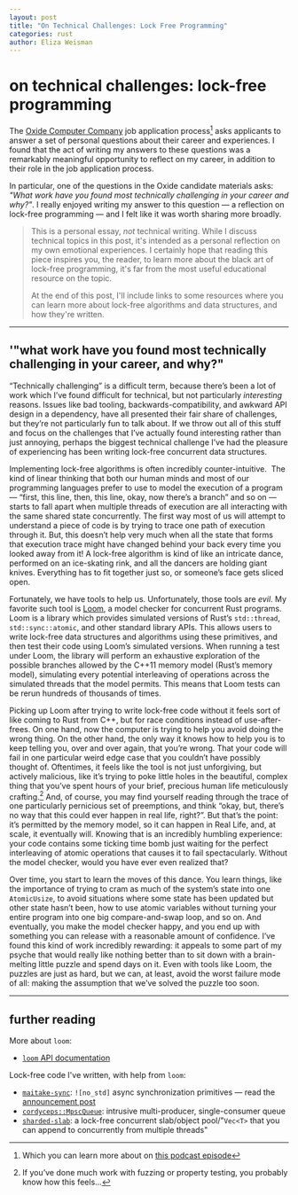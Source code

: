 ```yaml
---
layout: post
title: "On Technical Challenges: Lock Free Programming"
categories: rust
author: Eliza Weisman
---
```


# on technical challenges: lock-free programming

The [Oxide Computer Company](https://oxide.computer/) job application
process[^1] asks applicants to answer a set of personal questions about their
career and experiences. I found that the act of writing my answers to these
questions was a remarkably meaningful opportunity to reflect on my career, in
addition to their role in the job application process.

In particular, one of the questions in the Oxide candidate materials asks:
_"What work have you found most technically challenging in your career and
why?"_. I really enjoyed writing my answer to this question — a reflection on
lock-free programming — and I felt like it was worth sharing more broadly.

>
> This is a personal essay, _not_ technical writing. While I discuss technical
> topics in this post, it's intended as a personal reflection on my own
> emotional experiences. I certainly hope that reading this piece inspires you,
> the reader, to learn more about the black art of lock-free programming, it's
> far from the most useful educational resource on the topic.
>
> At the end of this post, I'll include links to some resources where you can
> learn more about lock-free algorithms and data structures, and how they're
> written. 

***

## '"what work have you found most technically challenging in your career, and why?"

“Technically challenging” is a difficult term, because there’s been a lot of
work which I’ve found difficult for technical, but not particularly
_interesting_ reasons. Issues like bad tooling, backwards-compatibility, and
awkward API design in a dependency, have all presented their fair share of
challenges, but they’re not particularly fun to talk about. If we throw out all
of this stuff and focus on the challenges that I’ve actually found interesting
rather than just annoying, perhaps the biggest technical challenge I’ve had the
pleasure of experiencing has been writing lock-free concurrent data structures. 

Implementing lock-free algorithms is often incredibly counter-intuitive.  The
kind of linear thinking that both our human minds and most of our programming
languages prefer to use to model the execution of a program — “first, this line,
then, this line, okay, now there’s a branch” and so on — starts to fall apart
when multiple threads of execution are all interacting with the same shared
state concurrently. The first way most of us will attempt to understand a piece
of code is by trying to trace one path of execution through it. But, this
doesn’t help very much when all the state that forms that execution trace might
have changed behind your back every time you looked away from it! A lock-free
algorithm is kind of like an intricate dance, performed on an ice-skating rink,
and all the dancers are holding giant knives. Everything has to fit together
just so, or someone’s face gets sliced open.

Fortunately, we have tools to help us. Unfortunately, those tools are _evil_. My
favorite such tool is [Loom](https://crates.io/crates/loom), a model checker for
concurrent Rust programs. Loom is a library which provides simulated versions of
Rust’s `std::thread`, `std::sync::atomic`, and other standard library APIs. This
allows users to write lock-free data structures and algorithms using these
primitives, and then test their code using Loom’s simulated versions. When
running a test under Loom, the library will perform an exhaustive exploration of
the possible branches allowed by the C++11 memory model (Rust’s memory model),
simulating every potential interleaving of operations across the simulated
threads that the model permits. This means that Loom tests can be rerun hundreds
of thousands of times. 

Picking up Loom after trying to write lock-free code without it feels sort of
like coming to Rust from C++, but for race conditions instead of
use-after-frees. On one hand, now the computer is trying to help you avoid doing
the wrong thing. On the other hand, the only way it knows how to help you is to
keep telling you, over and over again, that you’re wrong. That your code will
fail in one particular weird edge case that you couldn’t have possibly thought
of. Oftentimes, it feels like the tool is not just unforgiving, but actively
malicious, like it’s trying to poke little holes in the beautiful, complex thing
that you’ve spent hours of your brief, precious human life meticulously
crafting.[^2] And, of course, you may find yourself reading through the trace of
one particularly pernicious set of preemptions, and think “okay, but, there’s no
way that this could ever happen in real life, right?”. But that’s the point:
it’s permitted by the memory model, so it can happen in Real Life, and, at
scale, it eventually will. Knowing that is an incredibly humbling experience:
your code contains some ticking time bomb just waiting for the perfect
interleaving of atomic operations that causes it to fail spectacularly. Without
the model checker, would you have ever even realized that?

Over time, you start to learn the moves of this dance. You learn things, like
the importance of trying to cram as much of the system’s state into one
`AtomicUsize`, to avoid situations where some state has been updated but other
state hasn’t been, how to use atomic variables without turning your entire
program into one big compare-and-swap loop, and so on. And eventually, you make
the model checker happy, and you end up with something you can release with a
reasonable amount of confidence. I’ve found this kind of work incredibly
rewarding: it appeals to some part of my psyche that would really like nothing
better than to sit down with a brain-melting little puzzle and spend days on it.
Even with tools like Loom, the puzzles are just as hard, but we can, at least,
avoid the worst failure mode of all: making the assumption that we’ve solved the
puzzle too soon.

***

## further reading

More about `loom`:

- [`loom` API documentation](https://docs.rs/loom/latest/loom/)

Lock-free code I've written, with help from `loom`:

- [`maitake-sync`](https://crates.io/crates/maitake-sync): `![no_std]` async
  synchronization primitives — read the [announcement
  post](https://www.elizas.website/announcing-maitake-sync.html)
- [`cordyceps::MpscQueue`](https://docs.rs/cordyceps/latest/cordyceps/struct.MpscQueue.html):
  intrusive multi-producer, single-consumer queue
- [`sharded-slab`](https://crates.io/crates/sharded-slab): a lock-free
  concurrent slab/object pool/"`Vec<T>` that you can append to concurrently from
  multiple threads"

[^1]: Which you can learn more about on [this podcast
    episode](https://oxide.computer/podcasts/oxide-and-friends/1590191)
[^2]: If you’ve done much work with fuzzing or property testing, you probably
    know how this feels…
